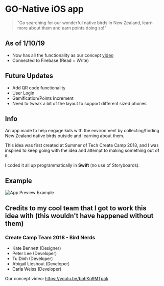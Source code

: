 # GO-Native iOS app
> "Go searching for our wonderful native birds in New Zealand, learn more about them and earn points doing so!"

## As of 1/10/19

- Now has all the functionality as our concept [video](https://youtu.be/bahKq9MTpak)
- Connected to Firebase (Read + Write)

## Future Updates

- Add QR code functionality
- User Login
- Gamification/Points Increment
- Need to tweak a bit of the layout to support different sized phones

## Info

An app made to help engage kids with the environment by collecting/finding New Zealand native birds outside and learning about them.  

This idea was first created at Summer of Tech Create Camp 2018, and I was inspired to keep going with the idea and attempt to making something out of it.

I coded it all up programmatically in **Swift** (no use of Storyboards).

## Example
![App Preview Example](Screenshots/apppreview.gif)


## Credits to my cool team that I got to work this idea with (this wouldn't have happened without them)

### Create Camp Team 2018 - Bird Nerds

* Kate Bennett (Designer)
* Peter Lee (Developer)
* Tu Dinh (Developer)
* Abigail Lieshout (Developer)
* Carla Weiss (Developer)

Our concept video: https://youtu.be/bahKq9MTpak
